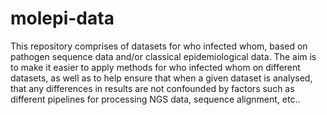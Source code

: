 # molepi-data

This repository comprises of datasets for who infected whom, based on pathogen sequence data and/or classical epidemiological data. The aim is to make it easier to apply methods for who infected whom on different datasets, as well as to help ensure that when a given dataset is analysed, that any differences in results are not confounded by factors such as different pipelines for processing NGS data, sequence alignment, etc..

